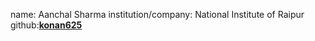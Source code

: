 name: Aanchal Sharma
institution/company: National Institute of Raipur
github:[**konan625**](https://github.com/konan625)